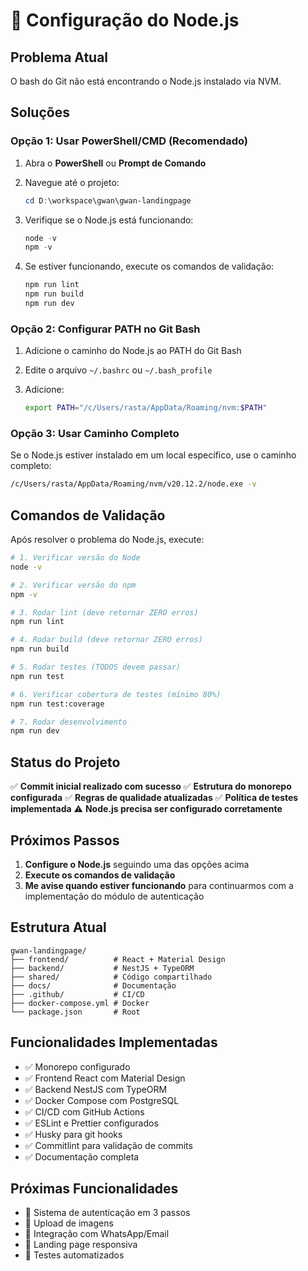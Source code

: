 # 🔧 Configuração do Node.js

## Problema Atual

O bash do Git não está encontrando o Node.js instalado via NVM.

## Soluções

### Opção 1: Usar PowerShell/CMD (Recomendado)

1. Abra o **PowerShell** ou **Prompt de Comando**
2. Navegue até o projeto:

   ```powershell
   cd D:\workspace\gwan\gwan-landingpage
   ```

3. Verifique se o Node.js está funcionando:

   ```powershell
   node -v
   npm -v
   ```

4. Se estiver funcionando, execute os comandos de validação:

   ```powershell
   npm run lint
   npm run build
   npm run dev
   ```

### Opção 2: Configurar PATH no Git Bash

1. Adicione o caminho do Node.js ao PATH do Git Bash
2. Edite o arquivo `~/.bashrc` ou `~/.bash_profile`
3. Adicione:

   ```bash
   export PATH="/c/Users/rasta/AppData/Roaming/nvm:$PATH"
   ```

### Opção 3: Usar Caminho Completo

Se o Node.js estiver instalado em um local específico, use o caminho completo:

```bash
/c/Users/rasta/AppData/Roaming/nvm/v20.12.2/node.exe -v
```

## Comandos de Validação

Após resolver o problema do Node.js, execute:

```bash
# 1. Verificar versão do Node
node -v

# 2. Verificar versão do npm
npm -v

# 3. Rodar lint (deve retornar ZERO erros)
npm run lint

# 4. Rodar build (deve retornar ZERO erros)
npm run build

# 5. Rodar testes (TODOS devem passar)
npm run test

# 6. Verificar cobertura de testes (mínimo 80%)
npm run test:coverage

# 7. Rodar desenvolvimento
npm run dev
```

## Status do Projeto

✅ **Commit inicial realizado com sucesso**
✅ **Estrutura do monorepo configurada**
✅ **Regras de qualidade atualizadas**
✅ **Política de testes implementada**
⚠️ **Node.js precisa ser configurado corretamente**

## Próximos Passos

1. **Configure o Node.js** seguindo uma das opções acima
2. **Execute os comandos de validação**
3. **Me avise quando estiver funcionando** para continuarmos com a implementação do módulo de autenticação

## Estrutura Atual

```
gwan-landingpage/
├── frontend/          # React + Material Design
├── backend/           # NestJS + TypeORM
├── shared/            # Código compartilhado
├── docs/              # Documentação
├── .github/           # CI/CD
├── docker-compose.yml # Docker
└── package.json       # Root
```

## Funcionalidades Implementadas

- ✅ Monorepo configurado
- ✅ Frontend React com Material Design
- ✅ Backend NestJS com TypeORM
- ✅ Docker Compose com PostgreSQL
- ✅ CI/CD com GitHub Actions
- ✅ ESLint e Prettier configurados
- ✅ Husky para git hooks
- ✅ Commitlint para validação de commits
- ✅ Documentação completa

## Próximas Funcionalidades

- 🔄 Sistema de autenticação em 3 passos
- 🔄 Upload de imagens
- 🔄 Integração com WhatsApp/Email
- 🔄 Landing page responsiva
- 🔄 Testes automatizados
